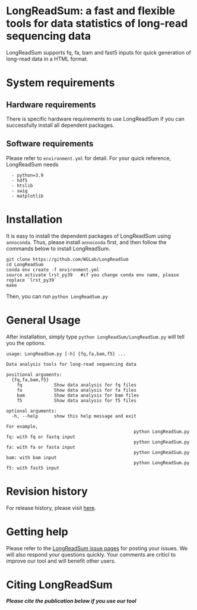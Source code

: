 # LongReadSum: a fast and flexible tools for data statistics of long-read sequencing data 

LongReadSum supports fq, fa, bam and fast5 inputs for quick generation of long-read data in a HTML format.

# System requirements
## Hardware requirements
There is specific hardware requirements to use LongReadSum if you can successfully install all dependent packages.

## Software requirements
Please refer to `environment.yml` for detail. For your quick reference, LongReadSum needs
```
  - python=3.9
  - hdf5
  - htslib
  - swig
  - matplotlib
```

# Installation
It is easy to install the dependent packages of LongReadSum using `annoconda`. Thus, please install `annoconda` first, and then follow the commands below to install LongReadSum.

```
git clone https://github.com/WGLab/LongReadSum
cd LongReadSum
conda env create -f environment.yml
source activate lrst_py39   #if you change conda env name, please replace `lrst_py39`
make
```

Then, you can run `python LongReadSum.py`


# General Usage
After installation, simply type `python LongReadSum/LongReadSum.py` will tell you the options.
```
usage: LongReadSum.py [-h] {fq,fa,bam,f5} ...

Data analysis tools for long-read sequencing data

positional arguments:
  {fq,fa,bam,f5}
    fq            Show data analysis for fq files
    fa            Show data analysis for fa files
    bam           Show data analysis for bam files
    f5            Show data analysis for f5 files

optional arguments:
  -h, --help      show this help message and exit

For example,
                                                python LongReadSum.py fq: with fq or fastq input
                                                python LongReadSum.py fa: with fa or fasta input
                                                python LongReadSum.py bam: with bam input
                                                python LongReadSum.py f5: with fast5 input
```


# Revision history
For release history, please visit [here](https://github.com/WGLab/LongReadSum/releases). 

# Getting help
Please refer to the [LongReadSum issue pages](https://github.com/WGLab/LongReadSum/issues) for posting your issues. We will also respond your questions quickly. Your comments are criticl to improve our tool and will benefit other users.

# Citing LongReadSum
***Please cite the publication below if you use our tool***




